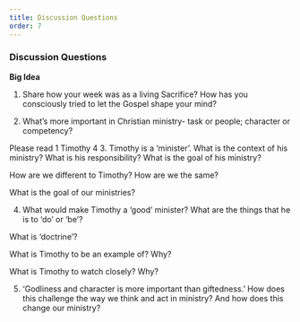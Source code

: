 ```yaml
---
title: Discussion Questions
order: 7
---
```



### Discussion Questions

**Big Idea**
1. Share how your week was as a living Sacrifice? How has you consciously tried to let the Gospel shape your mind? 

2. What’s more important in Christian ministry-  task or people; character or competency? 

Please read 1 Timothy 4
3. Timothy is a ‘minister’.  What is the context of his ministry? What is his responsibility? What is the goal of his ministry? 

How are we different to Timothy? How are we the same? 

What is the goal of our ministries? 

4. What would make Timothy a ‘good’ minister? What are the things that he is to ‘do’ or ‘be’? 

What is ‘doctrine’? 

What is Timothy to be an example of? Why? 

What is Timothy to watch closely? Why? 

5. ‘Godliness and character is more important than giftedness.’ How does this challenge the way we think and act in ministry? And how does this change our ministry? 



















